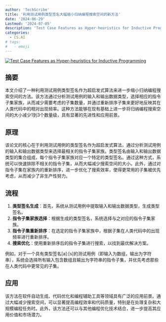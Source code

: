 ```yaml
---
author: 'TechScribe'
title: '利用测试用例类型签名大幅缩小归纳编程搜索空间的新方法'
date: '2024-06-29'
Lastmod: '2024-07-05'
description: 'Test Case Features as Hyper-heuristics for Inductive Programming'
categories:
  - CS.AI
# tags:
#   - emoji
---
```


[![Test Case Features as Hyper-heuristics for Inductive Programming](https://arxiv-research-1301205113.cos.ap-guangzhou.myqcloud.com/images/2407.00519v1.pdf_0.jpg)](https://arxiv.org/abs/2407.00519v1)

## 摘要

本文介绍了一种利用测试用例类型签名作为超启发式算法来进一步缩小归纳编程搜索空间的方法。该方法通过分析测试用例的输入和输出数据类型，选择相应的指令子集家族，从而减少需要考虑的子集数量，并通过重新排序子集来更好地反映其在人类代码中的相对出现频率。这种方法能够在现有基础上进一步将归纳编程搜索空间的大小减少1到3个数量级，具有显著的先进性和应用前景。<!--more-->

## 原理

该论文的核心在于利用测试用例的类型签名作为超启发式算法，通过分析测试用例的输入和输出数据类型来选择最相关的指令子集家族。类型签名由输入和输出数据类型的集合组成，每个指令子集家族对应一个特定的类型签名。通过这种方式，系统可以快速排除不相关的指令子集，从而大幅减少搜索空间的大小。此外，通过对指令子集在家族内的重新排序，进一步优化了搜索效率，使得更常用的子集被优先考虑，从而减少了非生产性努力。

## 流程

1. **类型签名生成**：首先，系统从测试用例中提取输入和输出数据类型，生成类型签名。
2. **指令子集家族选择**：根据生成的类型签名，系统选择与之对应的指令子集家族。
3. **指令子集重新排序**：在选定的指令子集家族中，根据子集在人类代码中的出现频率进行重新排序。
4. **搜索优化**：使用重新排序后的指令子集进行搜索，以找到最优解决方案。

例如，对于一个具有类型签名[a]:[s]的测试用例（即输入为数组，输出为字符串），系统会选择所有输入包含数组且输出为字符串的指令子集，并优先考虑那些在人类代码中更常见的子集。

## 应用

该方法在软件自动生成、代码优化和编程辅助工具等领域具有广泛的应用前景。通过大幅减少搜索空间，可以显著提高编程效率和代码质量，特别是在处理复杂和大规模编程任务时。此外，该方法还可以与其他编程优化技术结合，进一步提高其应用价值和市场潜力。